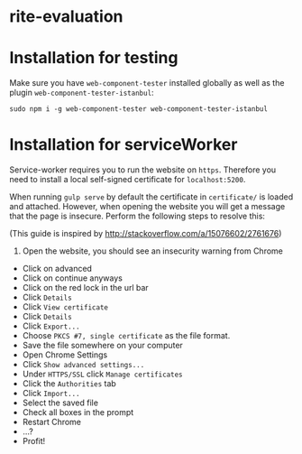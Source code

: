 # rite-evaluation

# Installation for testing

Make sure you have `web-component-tester` installed globally as well as
the plugin `web-component-tester-istanbul`:

```
sudo npm i -g web-component-tester web-component-tester-istanbul
```

# Installation for serviceWorker
Service-worker requires you to run the website on `https`. Therefore you need
to install a local self-signed certificate for `localhost:5200`.

When running `gulp serve` by default the certificate in `certificate/` is
loaded and attached. However, when opening the website you will get a message
that the page is insecure. Perform the following steps to resolve this:

(This guide is inspired by http://stackoverflow.com/a/15076602/2761676)

1. Open the website, you should see an insecurity warning from Chrome
* Click on advanced
* Click on continue anyways
* Click on the red lock in the url bar
* Click `Details`
* Click `View certificate`
* Click `Details`
* Click `Export...`
* Choose `PKCS #7, single certificate` as the file format.
* Save the file somewhere on your computer
* Open Chrome Settings
* Click `Show advanced settings...`
* Under `HTTPS/SSL` click `Manage certificates`
* Click the `Authorities` tab
* Click `Import...`
* Select the saved file
* Check all boxes in the prompt
* Restart Chrome
* ...?
* Profit!
